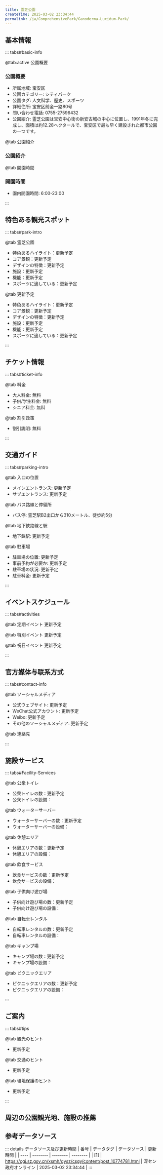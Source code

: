 ```yaml
---
title: 霊芝公園
createTime: 2025-03-02 23:34:44
permalink: /ja/ComprehensivePark/Ganoderma-Lucidum-Park/
---
```



<script setup>
import ImageSwiper from '/.vuepress/theme/components/ImageSwiper.vue'
// 轮播图数据
const swiperItems = [
    {
                link: 'https://cgj.sz.gov.cn/img/4/4005/4005759/10774781.jpg',
                title: '霊芝公園',
                description: '',
                author: '深セン政府オンライン',
                date: '2025/03/03'
                },
  {
                link: 'https://cgj.sz.gov.cn/img/4/4005/4005759/10774781.jpg',
                title: '霊芝公園',
                description: '',
                author: '深セン政府オンライン',
                date: '2025/03/03'
                }
]
// 配置项
const swiperConfig = {
  height: 500,
  showInfo: true
}
</script>
<!-- 轮播图组件 -->
<ImageSwiper :items="swiperItems" :config="swiperConfig" />



## 基本情報

::: tabs#basic-info

@tab:active 公園概要
### 公園概要
- 所属地域: 宝安区
- 公園カテゴリー: シティパーク
- 公園タグ: 人文科学、歴史、スポーツ
- 詳細住所: 宝安区前金一路80号
- 問い合わせ電話: 0755-27596432
- 公園紹介: 霊芝公園は宝安中心街の新安古城の中心に位置し、1991年冬に完成し、面積は約12.28ヘクタールで、宝安区で最も早く建設された都市公園の一つです。

@tab 公園紹介
### 公園紹介
@tab 開園時間
### 開園時間
- 園内開園時間: 6:00-23:00

:::

## 特色ある観光スポット

::: tabs#park-intro

@tab 霊芝公園
<ImageCard
image="https://cgj.sz.gov.cn/images/index20230710_1.png"
    title="霊芝公園"
    description="公園内には霊芝の特別な見どころがあります。霊芝は、上河村の先祖から受け継がれた孝行文化と深い関わりがあり、霊芝公園は歴史的、精神的に重要な文化的意義を持っています。"
    date=""
    author="深セン政府オンライン"
/>


- 特色あるハイライト：更新予定
- コア景観：更新予定
- デザインの特徴：更新予定
- 施設：更新予定
- 機能：更新予定
- スポーツに適している：更新予定

@tab 更新予定
<ImageCard
image="https://cgj.sz.gov.cn/images/index20230710_1.png"
    title="霊芝公園"
    description="公園内には霊芝の特別な見どころがあります。霊芝は、上河村の先祖から受け継がれた孝行文化と深い関わりがあり、霊芝公園は歴史的、精神的に重要な文化的意義を持っています。"
    date=""
    author="深セン政府オンライン"
/>


- 特色あるハイライト：更新予定
- コア景観：更新予定
- デザインの特徴：更新予定
- 施設：更新予定
- 機能：更新予定
- スポーツに適している：更新予定

:::

## チケット情報

::: tabs#ticket-info

@tab 料金
- 大人料金: 無料
- 子供/学生料金: 無料
- シニア料金: 無料

@tab 割引政策
- 割引説明: 無料

:::

## 交通ガイド

::: tabs#parking-intro

@tab 入口の位置
- メインエントランス: 更新予定
- サブエントランス: 更新予定

@tab バス路線と停留所
- バス停: 霊芝駅B2出口から310メートル、徒歩約5分

@tab 地下鉄路線と駅
- 地下鉄駅: 更新予定

@tab 駐車場
- 駐車場の位置: 更新予定
- 事前予約が必要か: 更新予定
- 駐車場の状況: 更新予定
- 駐車料金: 更新予定

:::

## イベントスケジュール

::: tabs#activities

@tab 定期イベント
更新予定

@tab 特別イベント
更新予定

@tab 祝日イベント
更新予定

:::

## 官方媒体与联系方式

::: tabs#contact-info

@tab ソーシャルメディア
- 公式ウェブサイト: 更新予定
- WeChat公式アカウント: 更新予定
- Weibo: 更新予定
- その他のソーシャルメディア: 更新予定

@tab 連絡先

:::

## 施設サービス

::: tabs#Facility-Services

@tab 公衆トイレ
- 公衆トイレの数：更新予定
- 公衆トイレの設備：

@tab ウォーターサーバー
- ウォーターサーバーの数：更新予定
- ウォーターサーバーの設備：

@tab 休憩エリア
- 休憩エリアの数：更新予定
- 休憩エリアの設備：

@tab 飲食サービス
- 飲食サービスの数：更新予定
- 飲食サービスの設備：

@tab 子供向け遊び場
- 子供向け遊び場の数：更新予定
- 子供向け遊び場の設備：

@tab 自転車レンタル
- 自転車レンタルの数：更新予定
- 自転車レンタルの設備：

@tab キャンプ場
- キャンプ場の数：更新予定
- キャンプ場の設備：

@tab ピクニックエリア
- ピクニックエリアの数：更新予定
- ピクニックエリアの設備：

:::

## ご案内

::: tabs#tips

@tab 観光のヒント
- 更新予定

@tab 交通のヒント
- 更新予定

@tab 環境保護のヒント
- 更新予定

:::

## 周辺の公園観光地、施設の推薦

<CardGrid>
  <ImageCard
        image="http://cgj.sz.gov.cn/img/4/4005/4005763/10774786.jpg"
        title="麒麟山公園（百花園）"
        description="麒麟山公園は2008年末に建設され、2009年9月28日にオープンしました。生態とレジャーを重視し、健康的なスポーツ活動も考慮した総合都市公園です。公園は、一級幹線道路、二級道路、山道で瑞林城郷、小峰鉄営、万河松峰、丹世松豫、鶴塘涌青、青階段蘭曲などの景勝地とつながっており、公園全体の配置は地形に応じて、レジャー広場、"
        href="/ja/ComprehensivePark/Qilinshan Park (Hundred Flowers Garden)"
        author="深セン政府オンライン"
        date="2025/01/02"
      />
      <ImageCard
        image="http://cgj.sz.gov.cn/img/4/4005/4005763/10774786.jpg"
        title="麒麟山公園（百花園）"
        description="麒麟山公園は2008年末に建設され、2009年9月28日にオープンしました。生態とレジャーを重視し、健康的なスポーツ活動も考慮した総合都市公園です。公園は、一級幹線道路、二級道路、山道で瑞林城郷、小峰鉄営、万河松峰、丹世松豫、鶴塘涌青、青階段蘭曲などの景勝地とつながっており、公園全体の配置は地形に応じて、レジャー広場、"
        href="/ja/ComprehensivePark/Qilinshan Park (Hundred Flowers Garden)"
        author="深セン政府オンライン"
        date="2025/01/02"
      />
    </CardGrid>


## 参考データソース

::: details データソース及び更新時間
| 番号 | データタグ | データソース | 更新時間 |
| ---- | -------- | -------- | -------- |
| [1] | https://cgj.sz.gov.cn/xsmh/gysz/csgy/content/post_10774781.html | 深セン政府オンライン | 2025-03-02 23:34:44 |
:::

